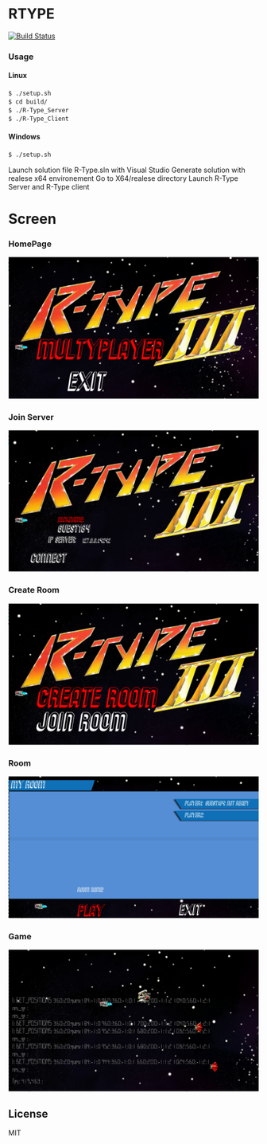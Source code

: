 # RTYPE

[![Build Status](https://travis-ci.org/joemccann/dillinger.svg?branch=master)](https://travis-ci.org/joemccann/dillinger)

### Usage

#### Linux

```sh
$ ./setup.sh
$ cd build/
$ ./R-Type_Server
$ ./R-Type_Client
```
#### Windows

```sh
$ ./setup.sh
```

Launch solution file R-Type.sln with Visual Studio
Generate solution with realese x64 environement
Go to X64/realese directory
Launch R-Type Server and R-Type client

# Screen

### HomePage
![GitHub Logo](./documentation/images/homepage.png)

### Join Server
![GitHub Logo](./documentation/images/join_server.png)

### Create Room
![GitHub Logo](./documentation/images/create_room.png)

### Room
![GitHub Logo](./documentation/images/room.png)

### Game
![GitHub Logo](./documentation/images/game.png)


License
----

MIT
